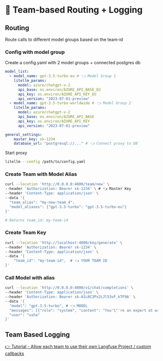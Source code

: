 # 👥 Team-based Routing + Logging

## Routing
Route calls to different model groups based on the team-id

### Config with model group 

Create a config.yaml with 2 model groups + connected postgres db

```yaml
model_list: 
  - model_name: gpt-3.5-turbo-eu # 👈 Model Group 1
    litellm_params:
      model: azure/chatgpt-v-2
      api_base: os.environ/AZURE_API_BASE_EU
      api_key: os.environ/AZURE_API_KEY_EU
      api_version: "2023-07-01-preview"
  - model_name: gpt-3.5-turbo-worldwide # 👈 Model Group 2
    litellm_params:
      model: azure/chatgpt-v-2
      api_base: os.environ/AZURE_API_BASE
      api_key: os.environ/AZURE_API_KEY
      api_version: "2023-07-01-preview"

general_settings: 
    master_key: sk-1234
    database_url: "postgresql://..." # 👈 Connect proxy to DB
```

Start proxy

```bash
litellm --config /path/to/config.yaml
```

### Create Team with Model Alias

```bash
curl --location 'http://0.0.0.0:4000/team/new' \
--header 'Authorization: Bearer sk-1234' \ # 👈 Master Key
--header 'Content-Type: application/json' \
--data '{
  "team_alias": "my-new-team_4",
  "model_aliases": {"gpt-3.5-turbo": "gpt-3.5-turbo-eu"}
}'

# Returns team_id: my-team-id
```

### Create Team Key 

```bash 
curl --location 'http://localhost:4000/key/generate' \
--header 'Authorization: Bearer sk-1234' \
--header 'Content-Type: application/json' \
--data '{
    "team_id": "my-team-id",  # 👈 YOUR TEAM ID
}'
```

### Call Model with alias 

```bash
curl --location 'http://0.0.0.0:4000/v1/chat/completions' \
--header 'Content-Type: application/json' \
--header 'Authorization: Bearer sk-A1L0C3Px2LJl53sF_kTF9A' \
--data '{
  "model": "gpt-3.5-turbo", # 👈 MODEL 
  "messages": [{"role": "system", "content": "You'\''re an expert at writing poems"}, {"role": "user", "content": "Write me a poem"}, {"role": "user", "content": "What'\''s your name?"}],
  "user": "usha"
}'
```

## Team Based Logging

[👉 Tutorial - Allow each team to use their own Langfuse Project / custom callbacks](team_logging.md)



<!-- 
## Logging / Caching

Turn on/off logging and caching for a specific team id. 

**Example:**

This config would send langfuse logs to 2 different langfuse projects, based on the team id 

```yaml
litellm_settings:
  default_team_settings: 
    - team_id: my-secret-project
      success_callback: ["langfuse"]
      langfuse_public_key: os.environ/LANGFUSE_PUB_KEY_1 # Project 1
      langfuse_secret: os.environ/LANGFUSE_PRIVATE_KEY_1 # Project 1
    - team_id: ishaans-secret-project
      success_callback: ["langfuse"]
      langfuse_public_key: os.environ/LANGFUSE_PUB_KEY_2 # Project 2
      langfuse_secret: os.environ/LANGFUSE_SECRET_2 # Project 2
```

Now, when you [generate keys](./virtual_keys.md) for this team-id 

```bash
curl -X POST 'http://0.0.0.0:4000/key/generate' \
-H 'Authorization: Bearer sk-1234' \
-H 'Content-Type: application/json' \
-d '{"team_id": "ishaans-secret-project"}'
```

All requests made with these keys will log data to their team-specific logging. -->

